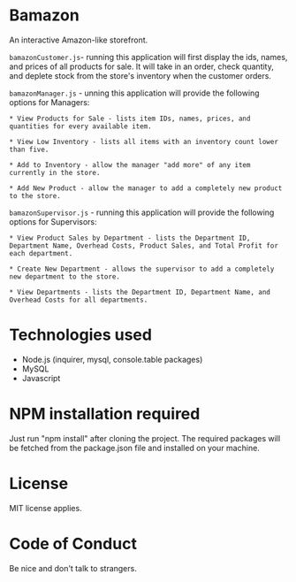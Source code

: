 # Bamazon
An interactive Amazon-like storefront.

`bamazonCustomer.js`- running this application will first display the ids, names, and prices of all products for sale. It will take in an order, check quantity, and deplete stock from the store's inventory when the customer orders.

`bamazonManager.js` - unning this application will provide the following options for Managers:

    * View Products for Sale - lists item IDs, names, prices, and quantities for every available item.
    
    * View Low Inventory - lists all items with an inventory count lower than five.
    
    * Add to Inventory - allow the manager "add more" of any item currently in the store.
    
    * Add New Product - allow the manager to add a completely new product to the store.

`bamazonSupervisor.js` - running this application will provide the following options for Supervisors:

    * View Product Sales by Department - lists the Department ID, Department Name, Overhead Costs, Product Sales, and Total Profit for each department.
   
    * Create New Department - allows the supervisor to add a completely new department to the store.

    * View Departments - lists the Department ID, Department Name, and Overhead Costs for all departments.

# Technologies used
* Node.js (inquirer, mysql, console.table packages)
* MySQL
* Javascript

# NPM installation required
Just run "npm install" after cloning the project. The required packages will be fetched from the package.json file and installed on your machine.

# License
MIT license applies.

# Code of Conduct
Be nice and don't talk to strangers.
